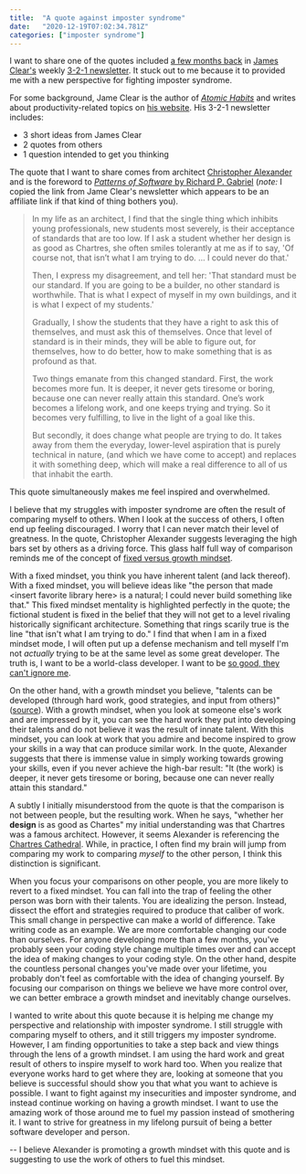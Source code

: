 ```yaml
---
title:  "A quote against imposter syndrome"
date:   "2020-12-19T07:02:34.781Z"
categories: ["imposter syndrome"]
---
```


I want to share one of the quotes included [a few months back](https://jamesclear.com/3-2-1/september-24-2020) in [James Clear's](https://jamesclear.com/about) weekly [3-2-1 newsletter](https://jamesclear.com/3-2-1).  It stuck out to me because it to provided me with a new perspective for fighting imposter syndrome. 

For some background, Jame Clear is the author of [_Atomic Habits_](https://jamesclear.com/books) and writes about productivity-related topics on [his website](https://jamesclear.com/articles). His 3-2-1 newsletter includes:

* 3 short ideas from James Clear
* 2 quotes from others
* 1 question intended to get you thinking

The quote that I want to share comes from architect [Christopher Alexander](https://en.wikipedia.org/wiki/Christopher_Alexander) and is the foreword to [_Patterns of Software_ by Richard P. Gabriel](https://www.amazon.com/gp/product/B003TJ9FGE/ref=as_li_qf_asin_il_tl?ie=UTF8&tag=jamesclearema-20&creative=9325&linkCode=as2&creativeASIN=B003TJ9FGE&linkId=5bbe96d0ee2542beb53da79c788894af) (_note:_ I copied the link from Jame Clear's newsletter which appears to be an affiliate link if that kind of thing bothers you).

 > In my life as an architect, I find that the single thing which inhibits
 > young professionals, new students most severely, is their acceptance of
 > standards that are too low. If I ask a student whether her design is as good
 > as Chartres, she often smiles tolerantly at me as if to say, 'Of course not,
 > that isn’t what I am trying to do. ... I could never do that.'
>
> Then, I express my disagreement, and tell her: 'That standard must be our
> standard. If you are going to be a builder, no other standard is worthwhile.
> That is what I expect of myself in my own buildings, and it is what I expect
> of my students.'
>
> Gradually, I show the students that they have a right to ask this of
> themselves, and must ask this of themselves. Once that level of standard is
> in their minds, they will be able to figure out, for themselves, how to do
> better, how to make something that is as profound as that.
>
> Two things emanate from this changed standard. First, the work becomes more
> fun. It is deeper, it never gets tiresome or boring, because one can never
> really attain this standard. One’s work becomes a lifelong work, and one
> keeps trying and trying. So it becomes very fulfilling, to live in the light
> of a goal like this.
>
> But secondly, it does change what people are trying to do. It takes away from
> them the everyday, lower-level aspiration that is purely technical in nature,
> (and which we have come to accept) and replaces it with something deep, which
> will make a real difference to all of us that inhabit the earth.

This quote simultaneously makes me feel inspired and overwhelmed.

I believe that my struggles with imposter syndrome are often the result of comparing myself to others. When I look at the success of others, I often end up feeling discouraged. I worry that I can never match their level of greatness. In the quote, Christopher Alexander suggests leveraging the high bars set by others as a driving force. This glass half full way of comparison reminds me of the concept of [fixed versus growth mindset](https://jamesclear.com/fixed-mindset-vs-growth-mindset).

With a fixed mindset, you think you have inherent talent (and lack thereof). With a fixed mindset, you will believe ideas like "the person that made \<insert favorite library here\> is a natural; I could never build something like that." This fixed mindset mentality is highlighted perfectly in the quote; the fictional student is fixed in the belief that they will not get to a level rivaling historically significant architecture. Something that rings scarily true is the line "that isn't what I am trying to do." I find that when I am in a fixed mindset mode, I will often put up a defense mechanism and tell myself I'm not _actually_ trying to be at the same level as some great developer. The truth is, I want to be a world-class developer. I want to be [so good, they can't ignore me](https://www.calnewport.com/books/so-good/).

On the other hand, with a growth mindset you believe, "talents can be developed (through hard work, good strategies, and input from others)" ([source](https://hbr.org/2016/01/what-having-a-growth-mindset-actually-means)). With a growth mindset,  when you look at someone else's work and are impressed by it, you can see the hard work they put into developing their talents and do not believe it was the result of innate talent. With this mindset, you can look at work that you admire and become inspired to grow your skills in a way that can produce similar work. In the quote, Alexander suggests that there is immense value in simply working towards growing your skills, even if you never achieve the high-bar result: "It (the work) is deeper, it never gets tiresome or boring, because one can never really attain this standard."

A subtly I initially misunderstood from the quote is that the comparison is not between people, but the resulting work. When he says, "whether her **design** is as good as Chartes" my initial understanding was that Chartres was a famous architect. However, it seems Alexander is referencing the [Chartres Cathedral](https://en.wikipedia.org/wiki/Chartres_Cathedral). While, in practice, I often find my brain will jump from comparing my work to comparing _myself_ to the other person, I think this distinction is significant. 

When you focus your comparisons on other people, you are more likely to revert to a fixed mindset. You can fall into the trap of feeling the other person was born with their talents. You are idealizing the person. Instead, dissect the effort and strategies required to produce that caliber of work. This small change in perspective can make a world of difference. Take writing code as an example. We are more comfortable changing our code than ourselves. For anyone developing more than a few months, you've probably seen your coding style change multiple times over and can accept the idea of making changes to your coding style. On the other hand, despite the countless personal changes you've made over your lifetime, you probably don't feel as comfortable with the idea of changing yourself. By focusing our comparison on things we believe we have more control over, we can better embrace a growth mindset and inevitably change ourselves. 

I wanted to write about this quote because it is helping me change my perspective and relationship with imposter syndrome.  I still struggle with comparing myself to others, and it still triggers my imposter syndrome. However, I am finding opportunities to take a step back and view things through the lens of a growth mindset.  I am using the hard work and great result of others to inspire myself to work hard too. When you realize that everyone works hard to get where they are, looking at someone that you believe is successful should show you that what you want to achieve is possible. I want to fight against my insecurities and imposter syndrome, and instead continue working on having a growth mindset. I want to use the amazing work of those around me to fuel my passion instead of smothering it. I want to strive for greatness in my lifelong pursuit of being a better software developer and person.

--
I believe Alexander is promoting a growth mindset with this quote and is suggesting to use the work of others to fuel this mindset.